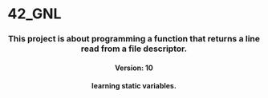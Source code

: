 # 42_GNL

### <center>This project is about programming a function that returns a line read from a file descriptor.</center>
#### <center>Version: 10</center>

#### <center>learning static variables.</center>
